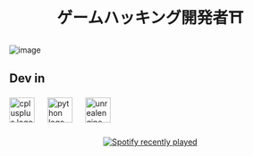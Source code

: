<h1 align="center">ゲームハッキング開発者⛩️</h1>

###

![image](https://i.pinimg.com/originals/87/fe/e8/87fee894a415bd75f391225afc54c441.gif)

###

<h2 align="left">Dev in</h2>

###

<div align="left">
  <img src="https://cdn.jsdelivr.net/gh/devicons/devicon/icons/cplusplus/cplusplus-original.svg" height="45" alt="cplusplus logo"  />
  <img width="15" />
  <img src="https://cdn.jsdelivr.net/gh/devicons/devicon/icons/python/python-original.svg" height="45" alt="python logo"  />
  <img width="15" />
  <img src="https://cdn.jsdelivr.net/gh/devicons/devicon/icons/unrealengine/unrealengine-original.svg" height="45" alt="unrealengine logo"  />
</div>

###

<div align="center">
  <a href="https://open.spotify.com/user/https://open.spotify.com/intl-pt/track/7sZcqWau8YS5M2q2lX0zJt?si=ec74c009fd004b0f">
    <img src="https://spotify-recently-played-readme.vercel.app/api?user=https://open.spotify.com/intl-pt/track/7sZcqWau8YS5M2q2lX0zJt?si=ec74c009fd004b0f&count=5" alt="Spotify recently played"  />
  </a>
</div>

###
